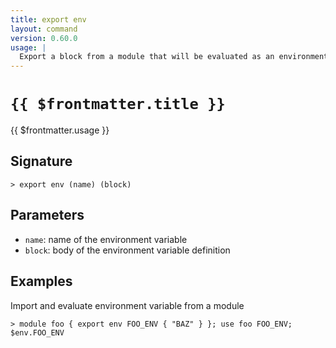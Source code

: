 ```yaml
---
title: export env
layout: command
version: 0.60.0
usage: |
  Export a block from a module that will be evaluated as an environment variable when imported.
---
```


# `{{ $frontmatter.title }}`

<div style='white-space: pre-wrap;'>{{ $frontmatter.usage }}</div>

## Signature

`> export env (name) (block)`

## Parameters

- `name`: name of the environment variable
- `block`: body of the environment variable definition

## Examples

Import and evaluate environment variable from a module

```shell
> module foo { export env FOO_ENV { "BAZ" } }; use foo FOO_ENV; $env.FOO_ENV
```
